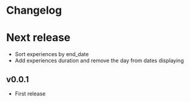 # Changelog

# Next release

- Sort experiences by end_date
- Add experiences duration and remove the day from dates displaying

## v0.0.1

- First release
